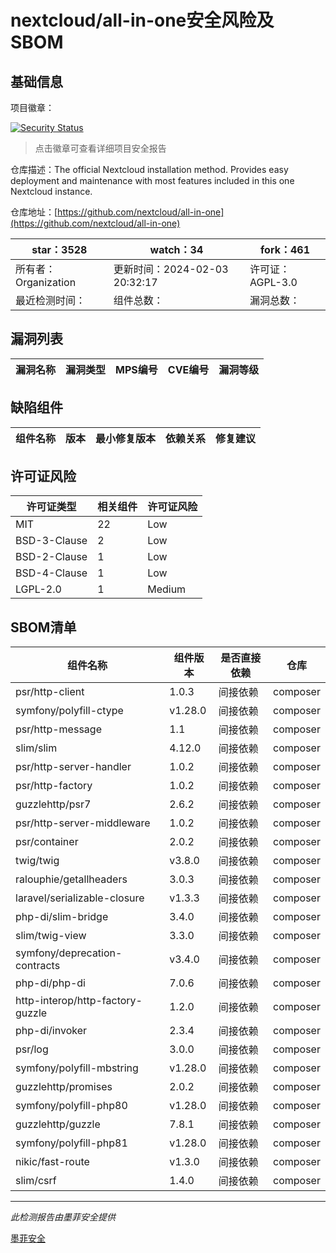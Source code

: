 # nextcloud/all-in-one安全风险及SBOM

## 基础信息

项目徽章：

[![Security Status](https://www.murphysec.com/platform3/v31/badge/1754215755246776320.svg)](https://www.murphysec.com/console/report/1691515638463221760/1754215755246776320)

> 点击徽章可查看详细项目安全报告

仓库描述：The official Nextcloud installation method. Provides easy deployment and maintenance with most features included in this one Nextcloud instance.

仓库地址：[https://github.com/nextcloud/all-in-one](https://github.com/nextcloud/all-in-one)

| star：3528 | watch：34 | fork：461 |
| ----------- | -------------- | ------------ |
| 所有者：Organization | 更新时间：2024-02-03 20:32:17 | 许可证：AGPL-3.0 |
| 最近检测时间： | 组件总数： | 漏洞总数： |




## 漏洞列表

| 漏洞名称 | 漏洞类型 | MPS编号 | CVE编号 | 漏洞等级 |
| ------- | ------ | ------- | ------ | ----- |





## 缺陷组件

| 组件名称 | 版本 | 最小修复版本 | 依赖关系 | 修复建议 |
| -------- | ---- | ------------ | -------- | -------- |





## 许可证风险

| 许可证类型 | 相关组件 | 许可证风险 |
| ---------- | -------- | ---------- |
|MIT|22|Low|
|BSD-3-Clause|2|Low|
|BSD-2-Clause|1|Low|
|BSD-4-Clause|1|Low|
|LGPL-2.0|1|Medium|




## SBOM清单

| 组件名称 | 组件版本 | 是否直接依赖 | 仓库 |
| -------- | -------- | ------------ | ---- |
|psr/http-client|1.0.3|间接依赖|composer|
|symfony/polyfill-ctype|v1.28.0|间接依赖|composer|
|psr/http-message|1.1|间接依赖|composer|
|slim/slim|4.12.0|间接依赖|composer|
|psr/http-server-handler|1.0.2|间接依赖|composer|
|psr/http-factory|1.0.2|间接依赖|composer|
|guzzlehttp/psr7|2.6.2|间接依赖|composer|
|psr/http-server-middleware|1.0.2|间接依赖|composer|
|psr/container|2.0.2|间接依赖|composer|
|twig/twig|v3.8.0|间接依赖|composer|
|ralouphie/getallheaders|3.0.3|间接依赖|composer|
|laravel/serializable-closure|v1.3.3|间接依赖|composer|
|php-di/slim-bridge|3.4.0|间接依赖|composer|
|slim/twig-view|3.3.0|间接依赖|composer|
|symfony/deprecation-contracts|v3.4.0|间接依赖|composer|
|php-di/php-di|7.0.6|间接依赖|composer|
|http-interop/http-factory-guzzle|1.2.0|间接依赖|composer|
|php-di/invoker|2.3.4|间接依赖|composer|
|psr/log|3.0.0|间接依赖|composer|
|symfony/polyfill-mbstring|v1.28.0|间接依赖|composer|
|guzzlehttp/promises|2.0.2|间接依赖|composer|
|symfony/polyfill-php80|v1.28.0|间接依赖|composer|
|guzzlehttp/guzzle|7.8.1|间接依赖|composer|
|symfony/polyfill-php81|v1.28.0|间接依赖|composer|
|nikic/fast-route|v1.3.0|间接依赖|composer|
|slim/csrf|1.4.0|间接依赖|composer|


------

*此检测报告由墨菲安全提供*

[墨菲安全](www.murphysec.com)